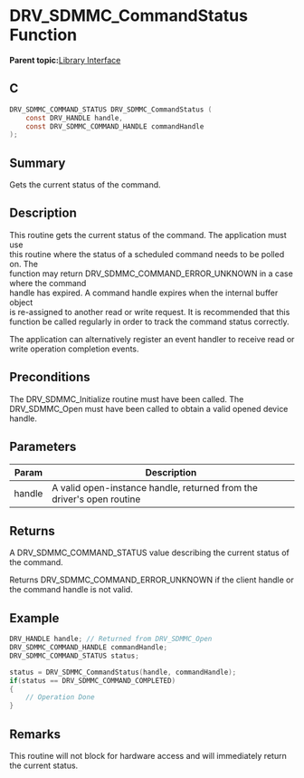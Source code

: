 # DRV\_SDMMC\_CommandStatus Function

**Parent topic:**[Library Interface](GUID-D15D1321-065D-4EA7-A00C-D277A8A66F8D.md)

## C

```c
DRV_SDMMC_COMMAND_STATUS DRV_SDMMC_CommandStatus (
    const DRV_HANDLE handle,
    const DRV_SDMMC_COMMAND_HANDLE commandHandle
);
```

## Summary

Gets the current status of the command.

## Description

This routine gets the current status of the command. The application must use<br />this routine where the status of a scheduled command needs to be polled on. The<br />function may return DRV\_SDMMC\_COMMAND\_ERROR\_UNKNOWN in a case where the command<br />handle has expired. A command handle expires when the internal buffer object<br />is re-assigned to another read or write request. It is recommended that this<br />function be called regularly in order to track the command status correctly.

The application can alternatively register an event handler to receive read or<br />write operation completion events.

## Preconditions

The DRV\_SDMMC\_Initialize routine must have been called. The DRV\_SDMMC\_Open must have been called to obtain a valid opened device handle.

## Parameters

|Param|Description|
|-----|-----------|
|handle|A valid open-instance handle, returned from the driver's open routine|

## Returns

A DRV\_SDMMC\_COMMAND\_STATUS value describing the current status of the command.

Returns DRV\_SDMMC\_COMMAND\_ERROR\_UNKNOWN if the client handle or the command handle is not valid.

## Example

```c
DRV_HANDLE handle; // Returned from DRV_SDMMC_Open
DRV_SDMMC_COMMAND_HANDLE commandHandle;
DRV_SDMMC_COMMAND_STATUS status;

status = DRV_SDMMC_CommandStatus(handle, commandHandle);
if(status == DRV_SDMMC_COMMAND_COMPLETED)
{
    // Operation Done
}
```

## Remarks

This routine will not block for hardware access and will immediately return the current status.

